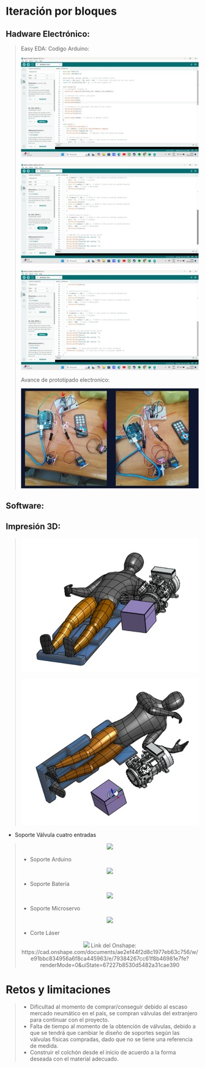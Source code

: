 # Iteración por bloques
## Hadware Electrónico:
> Easy EDA:
> Codigo Arduino:
> <p align="center"><img src="https://github.com/AngelaNaveros/Grupo_3_FUNBIO/blob/main/WhatsApp%20Image%202024-10-30%20at%2010.45.41.jpeg">
> <p align="center"><img src="https://github.com/AngelaNaveros/Grupo_3_FUNBIO/blob/main/WhatsApp%20Image%202024-10-30%20at%2010.46.15.jpeg">
> <p align="center"><img src="https://github.com/AngelaNaveros/Grupo_3_FUNBIO/blob/main/WhatsApp%20Image%202024-10-30%20at%2010.46.23.jpeg">
>   
> Avance de prototipado electronico:
> <p align="center"><img src="https://github.com/AngelaNaveros/Grupo_3_FUNBIO/blob/main/WhatsApp%20Image%202024-10-23%20at%2017.27.17.jpeg">
> 
## Software:
## Impresión 3D:
> <p align="center"><img src="https://github.com/AngelaNaveros/Grupo_3_FUNBIO/blob/main/Posici%C3%B3n%20frontal.png">
> <p align="center"><img src="https://github.com/AngelaNaveros/Grupo_3_FUNBIO/blob/main/Costado.jpeg">
>   
> 
* Soporte Válvula cuatro entradas
>   
> <p align="center"><img src="https://github.com/user-attachments/assets/71280a21-c387-4c02-ac92-9ee88a1facc8">
>
>  * Soporte Arduino
> <p align="center"><img src="https://github.com/user-attachments/assets/0e6f8292-1cc3-4b00-890e-c15fdf17cf93">
>
>  * Soporte Batería 
> <p align="center"><img src="https://github.com/user-attachments/assets/e5761308-98bf-4d20-9bfe-0afbf6553bf9">
>
>  * Soporte Microservo
> <p align="center"><img src="https://github.com/user-attachments/assets/746c37c4-8228-4a73-9b1d-6a8a74c4ed3c">
>
>  * Corte Láser
> <p align="center"><img src="https://github.com/user-attachments/assets/d8608fbb-68b7-4307-9312-e61b06be372f"> 
> Link del Onshape: https://cad.onshape.com/documents/ae2ef44f2d8c1977eb63c756/w/e91bbc834956a6f8ca445963/e/79384267cc61f8b46981e7fe?renderMode=0&uiState=67227b8530d5482a31cae390 
>
# Retos y limitaciones
> * Dificultad al momento de comprar/conseguir debido al escaso mercado neumático en el país, se compran válvulas del extranjero para continuar con el proyecto.
> * Falta de tiempo al momento de la obtención de válvulas, debido a que se tendrá que cambiar le diseño de soportes según las válvulas físicas compradas, dado que no se tiene una referencia de medida.
> * Construir el colchón desde el inicio de acuerdo a la forma deseada con el material adecuado.
